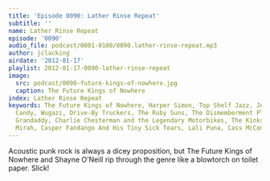 ```yaml
---
title: 'Episode 0090: Lather Rinse Repeat'
subtitle: ''
name: Lather Rinse Repeat
episode: '0090'
audio_file: podcast/0001-0100/0090.lather-rinse-repeat.mp3
author: jclacking
airdate: '2012-01-17'
playlist: 2012-01-17-0090-lather-rinse-repeat
image:
  src: podcast/0090-future-kings-of-nowhere.jpg
  caption: The Future Kings of Nowhere
index: Lather Rinse Repeat
keywords: The Future Kings of Nowhere, Harper Simon, Top Shelf Jazz, Jesca Hoop, Cotton
  Candy, Wugazi, Drive-By Truckers, The Ruby Suns, The Dismemberment Plan, Tamba Trio,
  Grandaddy, Charlie Chesterman and the Legendary Motorbikes, The Kinks, Thao &amp;
  Mirah, Casper Fandango And His Tiny Sick Tears, Lali Puna, Cass McCombs
---
```

Acoustic punk rock is always a dicey proposition, but The Future Kings of Nowhere and Shayne O’Neill rip through the genre like a blowtorch on toilet paper. Slick!
